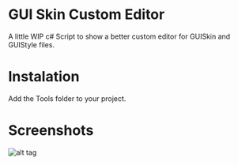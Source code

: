 # GUI Skin Custom Editor
A little WIP c# Script to show a better custom editor for GUISkin and GUIStyle files.

# Instalation
Add the Tools folder to your project.

# Screenshots
![alt tag](https://raw.github.com/zoserlock/unity-guiskin-editor/master/Inspector.png)
